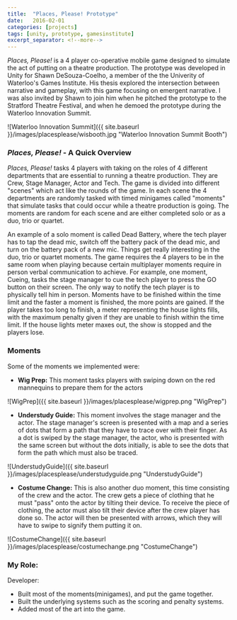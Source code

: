 ```yaml
---
title:  "Places, Please! Prototype"
date:   2016-02-01
categories: [projects]
tags: [unity, prototype, gamesinstitute]
excerpt_separator: <!--more-->
---
```


*Places, Please!* is a 4 player co-operative mobile game designed to simulate the act of putting on a theatre production. The prototype was developed in Unity for Shawn DeSouza-Coelho, a member of the the Univerity of Waterloo's Games Institute. His thesis explored the intersection between narrative and gameplay, with this game focusing on emergent narrative. I was also invited by Shawn to join him when he pitched the prototype to the Stratford Theatre Festival, and when he demoed the prototype during the Waterloo Innovation Summit.

![Waterloo Innovation Summit]({{ site.baseurl }}/images/placesplease/wisbooth.jpg "Waterloo Innovation Summit Booth")


### *Places, Please!* - A Quick Overview

*Places, Please!* tasks 4 players with taking on the roles of 4 different departments that are essential to running a theatre production. They are Crew, Stage Manager, Actor and Tech. The game is divided into different "scenes" which act like the rounds of the game. In each scene the 4 departments are randomly tasked with timed minigames called "moments" that simulate tasks that could occur while a theatre production is going. The moments are random for each scene and are either completed solo or as a duo, trio or quartet. 

An example of a solo moment is called Dead Battery, where the tech player has to tap the dead mic, switch off the battery pack of the dead mic, and turn on the battery pack of a new mic. Things get really interesting in the duo, trio or quartet moments. The game requires the 4 players to be in the same room when playing because certain multiplayer moments require in person verbal communication to achieve. For example, one moment, Cueing, tasks the stage manager to cue the tech player to press the GO button on their screen. The only way to notify the tech player is to physically tell him in person. Moments have to be finished within the time limit and the faster a moment is finished, the more points are gained. If the player takes too long to finish, a meter representing the house lights fills, with the maximum penalty given if they are unable to finish within the time limit. If the house lights meter maxes out, the show is stopped and the players lose.  

### Moments

Some of the moments we implemented were:

+ **Wig Prep:** This moment tasks players with swiping down on the red mannequins to prepare them for the actors 

![WigPrep]({{ site.baseurl }}/images/placesplease/wigprep.png "WigPrep")

+ **Understudy Guide:** This moment involves the stage manager and the actor. The stage manager's screen is presented with a map and a series of dots that form a path that they have to trace over with their finger. As a dot is swiped by the stage manager, the actor, who is presented with the same screen but without the dots initially, is able to see the dots that form the path which must also be traced.

![UnderstudyGuide]({{ site.baseurl }}/images/placesplease/understudyguide.png "UnderstudyGuide")

+ **Costume Change:** This is also another duo moment, this time consisting of the crew and the actor. The crew gets a piece of clothing that he must "pass" onto the actor by tilting their device. To receive the piece of clothing, the actor must also tilt their device after the crew player has done so. The actor will then be presented with arrows, which they will have to swipe to signify them putting it on. 

![CostumeChange]({{ site.baseurl }}/images/placesplease/costumechange.png "CostumeChange")

### My Role:

Developer: 
* Built most of the moments(minigames), and put the game together.
* Built the underlying systems such as the scoring and penalty systems.
* Added most of the art into the game.  
 